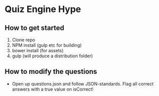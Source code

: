 Quiz Engine Hype
====================
## How to get started
1. Clone repo
2. NPM install (gulp etc for building)
3. bower install (for assets)
4. gulp (will produce a distribution folder)

## How to modify the questions
* Open up questions.json and follow JSON-standards. Flag all correct answers with a true value on isCorrect!
